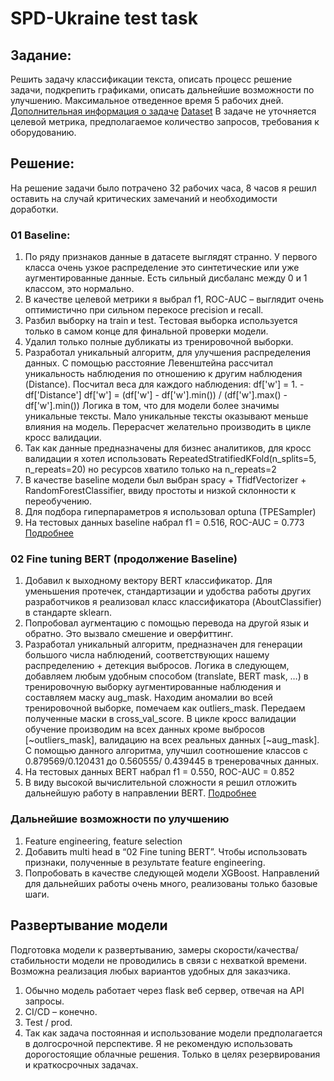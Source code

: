 # SPD-Ukraine test task

## Задание:
Решить задачу классификации текста, описать процесс решение задачи, подкрепить графиками, описать дальнейшие возможности по улучшению. Максимальное отведенное время 5 рабочих дней. 
[Дополнительная информация о задаче](https://github.com/IBerdinskikh/spd-ukraine-tt/blob/main/task/PBLabs-DescriptionClassificationProject.pdf)
[Dataset](https://github.com/IBerdinskikh/spd-ukraine-tt/blob/main/dataset/aboutlabeled.csv)
В задаче не уточняется целевой метрика, предполагаемое количество запросов, требования к оборудованию.

## Решение:
На решение задачи было потрачено 32 рабочих часа, 8 часов я решил оставить на случай критических замечаний и необходимости доработки. 

### 01 Baseline:
1. По ряду признаков данные в датасете выглядят странно. У первого класса очень узкое распределение это синтетические или уже аугментированные данные. Есть сильный дисбаланс между 0 и 1 классом, это нормально.
2. В качестве целевой метрики я выбрал f1, ROC-AUC – выглядит очень оптимистично при сильном перекосе precision и recall.
3. Разбил выборку на train и test. Тестовая выборка используется только в самом конце для финальной проверки модели.
4. Удалил только полные дубликаты из тренировочной выборки. 
5. Разработал уникальный алгоритм, для улучшения распределения данных.
С помощью расстояние Левенштейна рассчитал уникальность наблюдения по отношению к другим наблюдения (Distance). 
Посчитал веса для каждого наблюдения: 
df['w'] = 1. - df['Distance']
df['w'] = (df['w'] - df['w'].min()) / (df['w'].max() - df['w'].min())
Логика в том, что для модели более значимы уникальные тексты. Мало уникальные тексты оказывают меньше влияния на модель. Перерасчет желательно производить в цикле кросс валидации.
6. Так как данные предназначены для бизнес аналитиков, для кросс валидации я хотел использовать RepeatedStratifiedKFold(n_splits=5, n_repeats=20) но ресурсов хватило только на n_repeats=2
7. В качестве baseline модели был выбран spacy + TfidfVectorizer + RandomForestClassifier, ввиду простоты и низкой склонности к переобучению.
8. Для подбора гиперпараметров я использовал optuna (TPESampler)
9. На тестовых данных baseline набрал f1 = 0.516, ROC-AUC = 0.773
[Подробнее](https://github.com/IBerdinskikh/spd-ukraine-tt/blob/main/01%20Baseline.ipynb)

### 02 Fine tuning BERT (продолжение Baseline)
1. Добавил к выходному вектору BERT классификатор. Для уменьшения протечек, стандартизации и удобства работы других разработчиков я реализовал класс классификатора (AboutClassifier) в стандарте sklearn. 
2. Попробовал аугментацию с помощью перевода на другой язык и обратно. Это вызвало смешение и оверфиттинг.
3. Разработал уникальный алгоритм, предназначен для генерации большого числа наблюдений, соответствующих нашему распределению + детекция выбросов.
Логика в следующем, добавляем любым удобным способом (translate, BERT mask, …) в тренировочную выборку аугментированные наблюдения и составляем маску aug_mask. Находим аномалии во всей тренировочной выборке, помечаем как outliers_mask. Передаем полученные маски в cross_val_score. В цикле кросс валидации обучение производим на всех данных кроме выбросов [~outliers_mask], валидацию на всех реальных данных [~aug_mask]. С помощью данного алгоритма, улучшил соотношение классов с 0.879569/0.120431 до 0.560555/ 0.439445 в тренеровачных данных. 
4. На тестовых данных BERT набрал f1 = 0.550, ROC-AUC = 0.852
5. В виду высокой вычислительной сложности я решил отложить дальнейшую работу в направлении BERT. 
[Подробнее](https://github.com/IBerdinskikh/spd-ukraine-tt/blob/main/02%20Fine_Tuning_BERT.ipynb)


### Дальнейшие возможности по улучшению
1. Feature engineering, feature selection
2. Добавить multi head в “02 Fine tuning BERT”. Чтобы использовать признаки, полученные в результате feature engineering.
3. Попробовать в качестве следующей модели XGBoost.
Направлений для дальнейших работы очень много, реализованы только базовые шаги.

## Развертывание модели
Подготовка модели к развертыванию, замеры скорости/качества/стабильности модели не проводились в связи с нехваткой времени. Возможна реализация любых вариантов удобных для заказчика.
1. Обычно модель работает через flask веб сервер, отвечая на API запросы.
2. CI/CD – конечно.
3. Test / prod.
4. Так как задача постоянная и использование модели предполагается в долгосрочной перспективе. Я не рекомендую использовать дорогостоящие облачные решения. Только в целях резервирования и краткосрочных задачах. 
